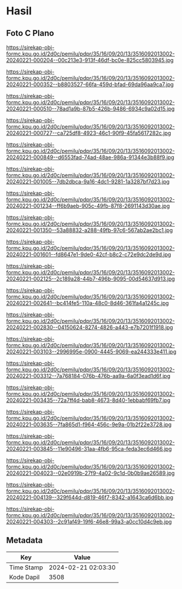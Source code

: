 # Hasil

## Foto C Plano

https://sirekap-obj-formc.kpu.go.id/2d0c/pemilu/pdpr/35/16/09/20/13/3516092013002-20240221-000204--00c213e3-913f-46df-bc0e-825cc5803945.jpg

https://sirekap-obj-formc.kpu.go.id/2d0c/pemilu/pdpr/35/16/09/20/13/3516092013002-20240221-000352--b8803527-66fa-459d-bfad-69da96aa9ca7.jpg

https://sirekap-obj-formc.kpu.go.id/2d0c/pemilu/pdpr/35/16/09/20/13/3516092013002-20240221-000510--78ad1a9b-87b5-426b-9486-6934c9a02d15.jpg

https://sirekap-obj-formc.kpu.go.id/2d0c/pemilu/pdpr/35/16/09/20/13/3516092013002-20240221-000727--ca725df8-4923-46c1-90f9-45fa5617282c.jpg

https://sirekap-obj-formc.kpu.go.id/2d0c/pemilu/pdpr/35/16/09/20/13/3516092013002-20240221-000849--d6553fad-74ad-48ae-986a-91344e3b88f9.jpg

https://sirekap-obj-formc.kpu.go.id/2d0c/pemilu/pdpr/35/16/09/20/13/3516092013002-20240221-001005--7db2dbca-9a16-4dc1-9281-1a3287bf7d23.jpg

https://sirekap-obj-formc.kpu.go.id/2d0c/pemilu/pdpr/35/16/09/20/13/3516092013002-20240221-001234--ff6b9aeb-905c-49fb-87f8-2691143d30ae.jpg

https://sirekap-obj-formc.kpu.go.id/2d0c/pemilu/pdpr/35/16/09/20/13/3516092013002-20240221-001350--53a88832-a288-49fb-97c6-567ab2ae2bc1.jpg

https://sirekap-obj-formc.kpu.go.id/2d0c/pemilu/pdpr/35/16/09/20/13/3516092013002-20240221-001601--fd8647e1-9de0-42cf-b8c2-c72e9dc2de9d.jpg

https://sirekap-obj-formc.kpu.go.id/2d0c/pemilu/pdpr/35/16/09/20/13/3516092013002-20240221-002125--2c189a28-44b7-496b-9095-00d54637d913.jpg

https://sirekap-obj-formc.kpu.go.id/2d0c/pemilu/pdpr/35/16/09/20/13/3516092013002-20240221-002641--bc414fe5-110a-48c0-8d46-361fa4a1245c.jpg

https://sirekap-obj-formc.kpu.go.id/2d0c/pemilu/pdpr/35/16/09/20/13/3516092013002-20240221-002830--04150624-8274-4826-a443-e7b7201f1918.jpg

https://sirekap-obj-formc.kpu.go.id/2d0c/pemilu/pdpr/35/16/09/20/13/3516092013002-20240221-003103--2996995e-0900-4445-9069-ea244333e411.jpg

https://sirekap-obj-formc.kpu.go.id/2d0c/pemilu/pdpr/35/16/09/20/13/3516092013002-20240221-003312--7a768184-076b-476b-aa9a-6a0f3ead1d6f.jpg

https://sirekap-obj-formc.kpu.go.id/2d0c/pemilu/pdpr/35/16/09/20/13/3516092013002-20240221-003435--72a7ff4d-bab8-4673-8d40-1ebbabf69fb7.jpg

https://sirekap-obj-formc.kpu.go.id/2d0c/pemilu/pdpr/35/16/09/20/13/3516092013002-20240221-003635--7fa865d1-f964-456c-9e9a-01b2f22e3728.jpg

https://sirekap-obj-formc.kpu.go.id/2d0c/pemilu/pdpr/35/16/09/20/13/3516092013002-20240221-003845--11e90496-31aa-4fb6-95ca-feda3ec6d466.jpg

https://sirekap-obj-formc.kpu.go.id/2d0c/pemilu/pdpr/35/16/09/20/13/3516092013002-20240221-004023--02e0919b-27f9-4a02-9c1d-0b0b9ae26589.jpg

https://sirekap-obj-formc.kpu.go.id/2d0c/pemilu/pdpr/35/16/09/20/13/3516092013002-20240221-004139--329f644d-d819-46f7-8342-a1643ca6d6bb.jpg

https://sirekap-obj-formc.kpu.go.id/2d0c/pemilu/pdpr/35/16/09/20/13/3516092013002-20240221-004303--2c91af49-19f6-46e8-99a3-a0cc10d4c9eb.jpg


## Metadata

| Key        | Value               |
| ---------- | ------------------- |
| Time Stamp | 2024-02-21 02:03:30 |
| Kode Dapil | 3508                |




